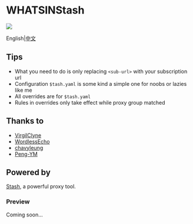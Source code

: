# WHATSINStash  

![](https://github.com/shindgewongxj/WHATSINStash/raw/main/icon/whatsinstash.png)  

English|[中文](https://github.com/shindgewongxj/WHATSINStash/raw/main/README_zh.md)  

## Tips  
- What you need to do is only replacing `<sub-url>` with your subscription url  
- Configuration `$tash.yaml` is some kind a simple one for noobs or lazies like me  
- All overrides are for `$tash.yaml`  
- Rules in overrides only take effect while proxy group matched  

## Thanks to  

- [VirgilClyne](https://github.com/VirgilClyne)  
- [WordlessEcho](https://github.com/WordlessEcho)  
- [chavyleung](https://github.com/chavyleung)  
- [Peng-YM](https://github.com/Peng-YM)  

## Powered by  

[Stash](https://stash.ws), a powerful proxy tool.  

### Preview  

Coming soon...  
